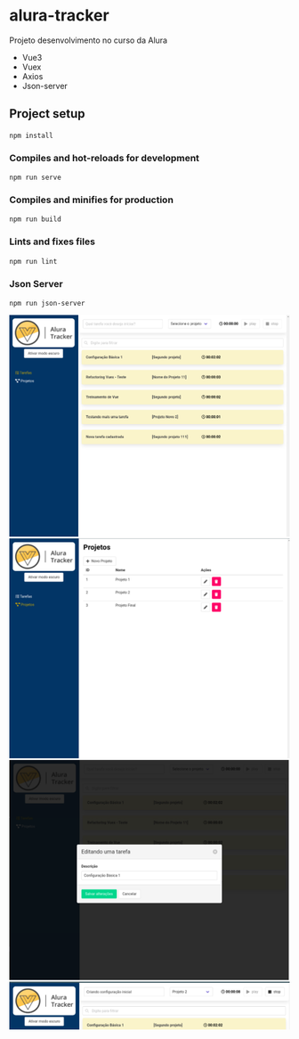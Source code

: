 # alura-tracker

Projeto desenvolvimento no curso da Alura

- Vue3
- Vuex
- Axios
- Json-server

## Project setup
```
npm install
```

### Compiles and hot-reloads for development
```
npm run serve
```

### Compiles and minifies for production
```
npm run build
```

### Lints and fixes files
```
npm run lint
```

### Json Server
```
npm run json-server
```

![Image da tela](https://github.com/leoeek/alura-treck/blob/main/_print/1.png)
![Image da tela](https://github.com/leoeek/alura-treck/blob/main/_print/2.png)
![Image da tela](https://github.com/leoeek/alura-treck/blob/main/_print/3.png)
![Image da tela](https://github.com/leoeek/alura-treck/blob/main/_print/4.png)
